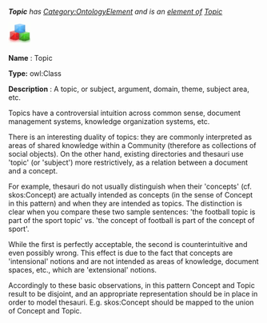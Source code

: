 ___Topic__ 
 has
 [Category:OntologyElement](../../Category/OntologyElement "Category:OntologyElement") 
 and is an
 [element of](../../Property/ElementOf "Property:ElementOf") 
[Topic](../../Submissions/Topic "Submissions:Topic")_




  





[![Class](../public/images/thumb/2/27/Class.gif/45px-Class.gif)](../../Image/Class.gif "Class")


__Name__ 
 : Topic
 



__Type:__ 
 owl:Class
 



__Description__ 
 : A topic, or subject, argument, domain, theme, subject area, etc.
 



 Topics have a controversial intuition across common sense, document management systems, knowledge organization systems, etc.
 



  





 There is an interesting duality of topics: they are commonly interpreted as areas of shared knowledge within a Community (therefore as collections of social objects). On the other hand, existing directories and thesauri use 'topic' (or 'subject') more restrictively, as a relation between a document and a concept.
 



  





 For example, thesauri do not usually distinguish when their 'concepts' (cf. skos:Concept) are actually intended as concepts (in the sense of Concept in this pattern) and when they are intended as topics. The distinction is clear when you compare these two sample sentences: 'the football topic is part of the sport topic' vs. 'the concept of football is part of the concept of sport'.
 



 While the first is perfectly acceptable, the second is counterintuitive and even possibly wrong. This effect is due to the fact that concepts are 'intensional' notions and are not intended as areas of knowledge, document spaces, etc., which are 'extensional' notions.
 



  





 Accordingly to these basic observations, in this pattern Concept and Topic result to be disjoint, and an appropriate representation should be in place in order to model thesauri. E.g. skos:Concept should be mapped to the union of Concept and Topic.